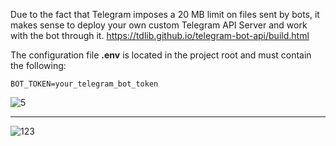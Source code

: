 Due to the fact that Telegram imposes a 20 MB limit on files sent by bots, it makes sense to deploy your own custom Telegram API Server and work with the bot through it.
https://tdlib.github.io/telegram-bot-api/build.html


The configuration file <b>.env</b> is located in the project root and must contain the following:
````
BOT_TOKEN=your_telegram_bot_token
````

![5](https://github.com/user-attachments/assets/a7d54e97-6c2c-489c-8bb7-ec498bea2915)
_________________


![123](https://github.com/user-attachments/assets/f5e40f23-699c-421d-9430-ebc55a2e2aaf)

